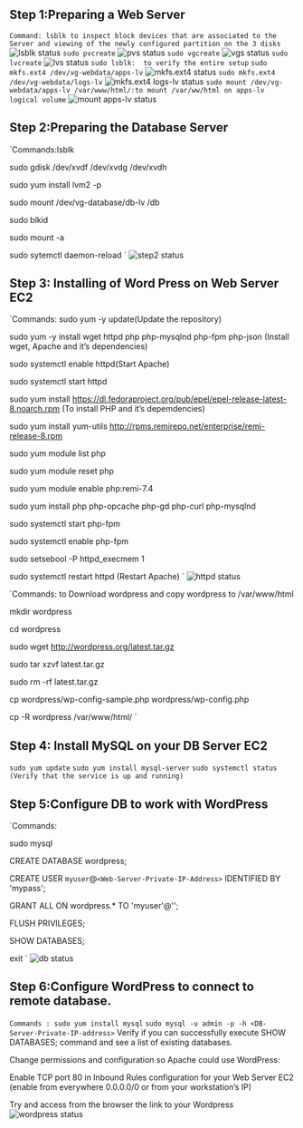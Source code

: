 ## Step 1:Preparing a Web Server

`Command: lsblk to inspect block devices that are associated to the  Server and viewing of the newly configured partition on the 3 disks`
![lsblk status](./images/lsbk%20status.png)
`sudo pvcreate`
![pvs status](./images/pvs%20status.png)
`sudo vgcreate`
![vgs status](./images/vgs%20status.png)
`sudo lvcreate`
![lvs status](./images/lvs%20status.png)
`sudo lsblk:  to verify the entire setup`
`sudo mkfs.ext4 /dev/vg-webdata/apps-lv`
![mkfs.ext4 status](./images/mkfs.ext4%20status.png)
`sudo mkfs.ext4 /dev/vg-webdata/logs-lv`
![mkfs.ext4 logs-lv status](./images/mfst.ext4%20logs-lv%20status.png)
`sudo mount /dev/vg-webdata/apps-lv /var/www/html/:to mount /var/ww/html on apps-lv logical volume`
![mount apps-lv status](./images/mount%20app-lv%20status.png)

## Step 2:Preparing the Database Server
`Commands:lsblk

sudo gdisk /dev/xvdf /dev/xvdg /dev/xvdh

sudo yum install lvm2 -p

sudo mount /dev/vg-database/db-lv /db

sudo blkid

sudo mount -a

sudo sytemctl daemon-reload
`
![step2 status](./images/step2%20status.png)

## Step 3: Installing of Word Press on Web Server EC2
`Commands:
sudo yum -y update(Update the repository)

sudo yum -y install wget httpd php php-mysqlnd php-fpm php-json (Install wget, Apache and it’s dependencies)

sudo systemctl enable httpd(Start Apache)

sudo systemctl start httpd

sudo yum install https://dl.fedoraproject.org/pub/epel/epel-release-latest-8.noarch.rpm (To install PHP and it’s depemdencies)

sudo yum install yum-utils http://rpms.remirepo.net/enterprise/remi-release-8.rpm

sudo yum module list php

sudo yum module reset php

sudo yum module enable php:remi-7.4

sudo yum install php php-opcache php-gd php-curl php-mysqlnd

sudo systemctl start php-fpm

sudo systemctl enable php-fpm

sudo setsebool -P httpd_execmem 1

sudo systemctl restart httpd (Restart Apache)
`
![httpd status](./images/httpd%20status.png)

`Commands: to Download wordpress and copy wordpress to /var/www/html
  
  mkdir wordpress
  
  cd   wordpress

   sudo wget http://wordpress.org/latest.tar.gz

  sudo tar xzvf latest.tar.gz

  sudo rm -rf latest.tar.gz

  cp wordpress/wp-config-sample.php wordpress/wp-config.php

  cp -R wordpress /var/www/html/
`
## Step 4: Install MySQL on your DB Server EC2

`sudo yum update`
`sudo yum install mysql-server`
`sudo systemctl status (Verify that the service is up and running)`

## Step 5:Configure DB to work with WordPress

`Commands:

sudo mysql

CREATE DATABASE wordpress;

CREATE USER `myuser`@`<Web-Server-Private-IP-Address>` IDENTIFIED BY 'mypass';

GRANT ALL ON wordpress.* TO 'myuser'@'<Web-Server-Private-IP-Address>';

FLUSH PRIVILEGES;

SHOW DATABASES;

exit
`
![db status](./images/db%20status.png)

## Step 6:Configure WordPress to connect to remote database.

`Commands : sudo yum install mysql`
`sudo mysql -u admin -p -h <DB-Server-Private-IP-address>`
 Verify if you can successfully execute SHOW DATABASES; command and see a list of existing databases.

Change permissions and configuration so Apache could use WordPress:

Enable TCP port 80 in Inbound Rules configuration for your Web Server EC2 (enable from everywhere 0.0.0.0/0 or from your workstation’s IP)

Try and access  from the browser the link to your Wordpress
![wordpress status](./images/wordpress%20status.png)












